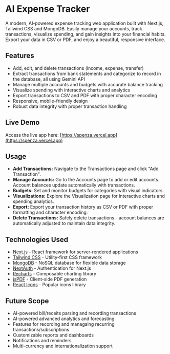 # AI Expense Tracker

A modern, AI-powered expense tracking web application built with Next.js, Tailwind CSS and MongoDB. Easily manage your accounts, track transactions, visualize spending, and gain insights into your financial habits. Export your data in CSV or PDF, and enjoy a beautiful, responsive interface.

## Features

- Add, edit, and delete transactions (income, expense, transfer)
- Extract transactions from bank statements and categorize to record in the database, all using Gemini API
- Manage multiple accounts and budgets with accurate balance tracking
- Visualize spending with interactive charts and analytics
- Export transactions to CSV and PDF with proper character encoding
- Responsive, mobile-friendly design
- Robust data integrity with proper transaction handling

## Live Demo

Access the live app here: [https://spenza.vercel.app](https://spenza.vercel.app)

## Usage

- **Add Transactions:** Navigate to the Transactions page and click "Add Transaction".
- **Manage Accounts:** Go to the Accounts page to add or edit accounts. Account balances update automatically with transactions.
- **Budgets:** Set and monitor budgets for categories with visual indicators.
- **Visualizations:** Explore the Visualization page for interactive charts and spending analytics.
- **Export:** Export your transaction history as CSV or PDF with proper formatting and character encoding.
- **Delete Transactions:** Safely delete transactions - account balances are automatically adjusted to maintain data integrity.

## Technologies Used

- [Next.js](https://nextjs.org/) - React framework for server-rendered applications
- [Tailwind CSS](https://tailwindcss.com/) - Utility-first CSS framework
- [MongoDB](https://www.mongodb.com/) - NoSQL database for flexible data storage
- [NextAuth](https://next-auth.js.org/) - Authentication for Next.js
- [Recharts](https://recharts.org/) - Composable charting library
- [jsPDF](https://github.com/parallax/jsPDF) - Client-side PDF generation
- [React Icons](https://react-icons.github.io/react-icons/) - Popular icons library

## Future Scope

- AI-powered bill/receits parsing and recording transactions
- AI-powered advanced analytics and forecasting
- Features for recording and managaing recurring transactions/subscriptions
- Customizable reports and dashboards
- Notifications and reminders
- Multi-currency and internationalization support
